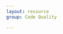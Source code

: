 ```yaml
---
layout: resource
group: Code Quality

---
```

<!-- General resources go here -->

<!-- #### Beginner -->

<!-- #### Intermediate -->

<!-- #### Advanced -->

<!-- #### Jedi -->
